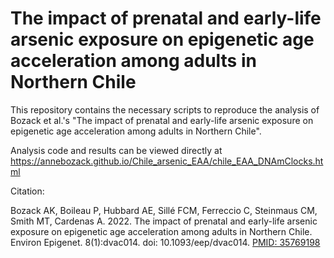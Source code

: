 # The impact of prenatal and early-life arsenic exposure on epigenetic age acceleration among adults in Northern Chile

This repository contains the necessary scripts to reproduce the analysis of
Bozack et al.'s "The impact of prenatal and early-life arsenic exposure on 
epigenetic age acceleration among adults in Northern Chile".

Analysis code and results can be viewed directly at https://annebozack.github.io/Chile_arsenic_EAA/chile_EAA_DNAmClocks.html

Citation: 

Bozack AK, Boileau P, Hubbard AE, Sillé FCM, Ferreccio C, Steinmaus CM, Smith MT, Cardenas A. 2022. The impact of prenatal and early-life arsenic exposure on epigenetic age acceleration among adults in Northern Chile. Environ Epigenet. 8(1):dvac014. doi: 10.1093/eep/dvac014. [PMID: 35769198](https://pubmed.ncbi.nlm.nih.gov/35769198/)
